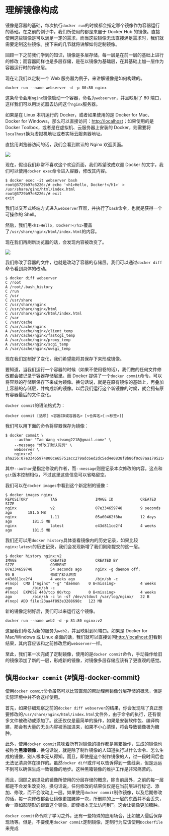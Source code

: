 # 理解镜像构成

镜像是容器的基础，每次执行`docker run`的时候都会指定哪个镜像作为容器运行的基础。在之前的例子中，我们所使用的都是来自于 Docker Hub 的镜像。直接使用这些镜像是可以满足一定的需求，而当这些镜像无法直接满足需求时，我们就需要定制这些镜像。接下来的几节就将讲解如何定制镜像。

回顾一下之前我们学到的知识，镜像是多层存储，每一层是在前一层的基础上进行的修改；而容器同样也是多层存储，是在以镜像为基础层，在其基础上加一层作为容器运行时的存储层。

现在让我们以定制一个 Web 服务器为例子，来讲解镜像是如何构建的。

```text
docker run --name webserver -d -p 80:80 nginx
```

这条命令会用`nginx`镜像启动一个容器，命名为`webserver`，并且映射了 80 端口，这样我们可以用浏览器去访问这个`nginx`服务器。

如果是在 Linux 本机运行的 Docker，或者如果使用的是 Docker for Mac、Docker for Windows，那么可以直接访问：[http://localhost](http://localhost/)；如果使用的是 Docker Toolbox，或者是在虚拟机、云服务器上安装的 Docker，则需要将`localhost`换为虚拟机地址或者实际云服务器地址。

直接用浏览器访问的话，我们会看到默认的 Nginx 欢迎页面。

![](https://yeasy.gitbooks.io/docker_practice/content/image/_images/images-mac-example-nginx.png)

现在，假设我们非常不喜欢这个欢迎页面，我们希望改成欢迎 Docker 的文字，我们可以使用`docker exec`命令进入容器，修改其内容。

```text
$ docker exec -it webserver bash
root@3729b97e8226:/# echo '<h1>Hello, Docker!</h1>' > /usr/share/ginx/html/index.html
root@3729b97e8226:/# exit
exit
```

我们以交互式终端方式进入`webserver`容器，并执行了`bash`命令，也就是获得一个可操作的 Shell。

然后，我们用`<h1>Hello, Docker!</h1>`覆盖了`/usr/share/nginx/html/index.html`的内容。

现在我们再刷新浏览器的话，会发现内容被改变了。

![](https://yeasy.gitbooks.io/docker_practice/content/image/_images/images-create-nginx-docker.png)

我们修改了容器的文件，也就是改动了容器的存储层。我们可以通过`docker diff`命令看到具体的改动。

```text
$ docker diff webserver
C /root
A /root/.bash_history
C /run
C /usr
C /usr/share
C /usr/share/nginx
C /usr/share/nginx/html
C /usr/share/nginx/html/index.html
C /var
C /var/cache
C /var/cache/nginx
A /var/cache/nginx/client_temp
A /var/cache/nginx/fastcgi_temp
A /var/cache/nginx/proxy_temp
A /var/cache/nginx/scgi_temp
A /var/cache/nginx/uwsgi_temp
```

现在我们定制好了变化，我们希望能将其保存下来形成镜像。

要知道，当我们运行一个容器的时候（如果不使用卷的话），我们做的任何文件修改都会被记录于容器存储层里。而 Docker 提供了一个`docker commit`命令，可以将容器的存储层保存下来成为镜像。换句话说，就是在原有镜像的基础上，再叠加上容器的存储层，并构成新的镜像。以后我们运行这个新镜像的时候，就会拥有原有容器最后的文件变化。

`docker commit`的语法格式为：

```text
docker commit [选项] <容器ID或容器名> [<仓库名>[:<标签>]]
```

我们可以用下面的命令将容器保存为镜像：

```text
$ docker commit \
    --author "Tao Wang <twang2218@gmail.com>" \
    --message "修改了默认网页" \
    webserver \
    nginx:v2
sha256:07e33465974800ce65751acc279adc6ed2dc5ed4e0838f8b86f0c87aa1795214
```

其中`--author`是指定修改的作者，而`--message`则是记录本次修改的内容。这点和`git`版本控制相似，不过这里这些信息可以省略留空。

我们可以在`docker images`中看到这个新定制的镜像：

```text
$ docker images nginx
REPOSITORY          TAG                 IMAGE ID            CREATED             SIZE
nginx               v2                  07e334659748        9 seconds ago       181.5 MB
nginx               1.11                05a60462f8ba        12 days ago         181.5 MB
nginx               latest              e43d811ce2f4        4 weeks ago         181.5 MB
```

我们还可以用`docker history`具体查看镜像内的历史记录，如果比较`nginx:latest`的历史记录，我们会发现新增了我们刚刚提交的这一层。

```text
$ docker history nginx:v2
IMAGE               CREATED             CREATED BY                                      SIZE                COMMENT
07e334659748        54 seconds ago      nginx -g daemon off;                            95 B                修改了默认网页
e43d811ce2f4        4 weeks ago         /bin/sh -c 
#(nop)  CMD ["nginx" "-g" "daemon    0 B<missing>           4 weeks ago         /bin/sh -c 
#(nop)  EXPOSE 443/tcp 80/tcp        0 B<missing>           4 weeks ago         /bin/sh -c ln -sf /dev/stdout /var/log/nginx/   22 B
#(nop) ADD file:23aa4f893e3288698c   123 MB
```

新的镜像定制好后，我们可以来运行这个镜像。

```text
docker run --name web2 -d -p 81:80 nginx:v2
```

这里我们命名为新的服务为`web2`，并且映射到`81`端口。如果是 Docker for Mac/Windows 或 Linux 桌面的话，我们就可以直接访问[http://localhost:81](http://localhost:81/)看到结果，其内容应该和之前修改后的`webserver`一样。

至此，我们第一次完成了定制镜像，使用的是`docker commit`命令，手动操作给旧的镜像添加了新的一层，形成新的镜像，对镜像多层存储应该有了更直观的感觉。

## 慎用`docker commit` {#慎用-docker-commit}

使用`docker commit`命令虽然可以比较直观的帮助理解镜像分层存储的概念，但是实际环境中并不会这样使用。

首先，如果仔细观察之前的`docker diff webserver`的结果，你会发现除了真正想要修改的`/usr/share/nginx/html/index.html`文件外，由于命令的执行，还有很多文件被改动或添加了。这还仅仅是最简单的操作，如果是安装软件包、编译构建，那会有大量的无关内容被添加进来，如果不小心清理，将会导致镜像极为臃肿。

此外，使用`docker commit`意味着所有对镜像的操作都是黑箱操作，生成的镜像也被称为**黑箱镜像**，换句话说，就是除了制作镜像的人知道执行过什么命令、怎么生成的镜像，别人根本无从得知。而且，即使是这个制作镜像的人，过一段时间后也无法记清具体在操作的。虽然`docker diff`或许可以告诉得到一些线索，但是远远不到可以确保生成一致镜像的地步。这种黑箱镜像的维护工作是非常痛苦的。

而且，回顾之前提及的镜像所使用的分层存储的概念，除当前层外，之前的每一层都是不会发生改变的，换句话说，任何修改的结果仅仅是在当前层进行标记、添加、修改，而不会改动上一层。如果使用`docker commit`制作镜像，以及后期修改的话，每一次修改都会让镜像更加臃肿一次，所删除的上一层的东西并不会丢失，会一直如影随形的跟着这个镜像，即使根本无法访问到™。这会让镜像更加臃肿。

`docker commit`命令除了学习之外，还有一些特殊的应用场合，比如被入侵后保存现场等。但是，不要使用`docker commit`定制镜像，定制行为应该使用`Dockerfile`来完成

